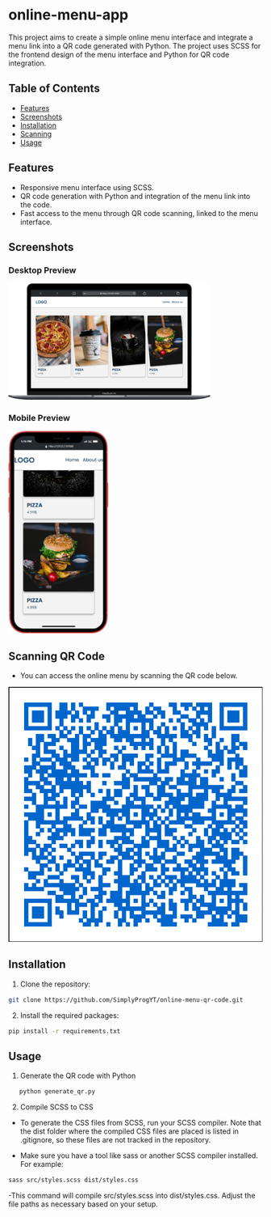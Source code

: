 # online-menu-app

This project aims to create a simple online menu interface and integrate a menu link into a QR code generated with Python. The project uses SCSS for the frontend design of the menu interface and Python for QR code integration.

## Table of Contents

- [Features](#features)
- [Screenshots](#screenshots)
- [Installation](#installation)
- [Scanning](#scanning)
- [Usage](#usage)

## Features

- Responsive menu interface using SCSS.
- QR code generation with Python and integration of the menu link into the code.
- Fast access to the menu through QR code scanning, linked to the menu interface.

## Screenshots

### Desktop Preview

<img src='./screenshots/desktop-preview.png' width='400' height='auto'/>

### Mobile Preview

<img src='./screenshots/mobile-preview.png' width='auto' height='400'/>

## Scanning QR Code

- You can access the online menu by scanning the QR code below.

<img src='./qr_code.png' width='550' height='auto'/>

## Installation

1. Clone the repository:

```bash
git clone https://github.com/SimplyProgYT/online-menu-qr-code.git
```

2. Install the required packages:

```bash
pip install -r requirements.txt
```

## Usage

1. Generate the QR code with Python

```bash
   python generate_qr.py
```

2. Compile SCSS to CSS

- To generate the CSS files from SCSS, run your SCSS compiler. Note that the dist folder where the compiled CSS files are placed is listed in .gitignore, so these files are not tracked in the repository.

- Make sure you have a tool like sass or another SCSS compiler installed. For example:

```bash
sass src/styles.scss dist/styles.css
```

-This command will compile src/styles.scss into dist/styles.css. Adjust the file paths as necessary based on your setup.

